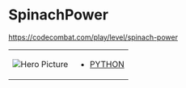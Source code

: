 # SpinachPower 

https://codecombat.com/play/level/spinach-power
<table>
<tr>
<td>

![Hero Picture](hero.png?raw=true "Hero Picture")

</td>
<td>
<ul>
<li>

[PYTHON](SpinachPower.py)

</li>
</td>
</tr>
<table>